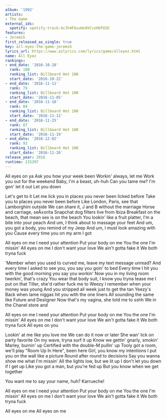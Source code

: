 ```yaml
---
album: '1992'
artists:
- The Game
external_ids:
  spotify: spotify:track:4cJh4FGxuHx0VCvzHOfUIU
features:
- Jeremih
first_released_as_single: true
key: all-eyez-the-game-jeremih
lyrics_url: https://www.azlyrics.com/lyrics/game/alleyez.html
name: All Eyez
rankings:
- end_date: '2016-10-28'
  rank: 100
  ranking_list: Billboard Hot 100
  start_date: '2016-10-22'
- end_date: '2016-11-11'
  rank: 79
  ranking_list: Billboard Hot 100
  start_date: '2016-11-05'
- end_date: '2016-11-18'
  rank: 84
  ranking_list: Billboard Hot 100
  start_date: '2016-11-12'
- end_date: '2016-11-25'
  rank: 87
  ranking_list: Billboard Hot 100
  start_date: '2016-11-19'
- end_date: '2016-12-02'
  rank: 93
  ranking_list: Billboard Hot 100
  start_date: '2016-11-26'
release_year: 2016
runtime: 215297
---
```

All eyes on ya
Ask you how your week been
Workin' always, let me
Work you out for the weekend
Baby, I'm a beast, uh-huh
Can you tame me?
I'm gon' let it out
Let you down


Let's get to it
Let me lick you in places you never been licked before
Take you to places you never been before
Like London, Paris, see that Lamborghini outside
We can share it, J and B without the marriage
Horse and carriage, seÃ±orita
Snapchat dog filters live from Ibiza
Breakfast on the beach, that mean sex is on the beach
You lookin' like a fruit platter, I'm a bite into your peach
And um, I think about to massage your feet
And um, you got a body, you remind of my Jeep
And um, I must look amazing with you
Cause every time you on my arm I got


All eyes on me
I need your attention
Put your body on me
You the one I'm missin'
All eyes on me
I don't want your love
We ain't gotta fake it
We both tryna fuck


'Member when you used to curved me, leave my text message unread?
And every time I asked to see you, you say you goin' to bed
Every time I hit you with the good morning you say you workin'
Now you in my living room twerkin', that's crazy
You wear that body suit, I know you tryna tease me
I put on that Tiller, she'd rather fuck me to Weezy
I remember when your money was young
And you stripped all week just to get the tan Yeezy's
Back when lame niggas hit you with the one liners
All sounding the same like Future and Desiigner
Now that's my vagina, she told me to sshh
We in the Chanel store and


All eyes on me
I need your attention
Put your body on me
You the one I'm missin'
All eyes on me
I don't want your love
We ain't gotta fake it
We both tryna fuck
All eyes on you

Lookin' at me like you love me
We can do it now or later
She wan' lick on party favorite
On my wave, tryna surf it up
Know we gettin' gnarly, smokin' Marley, burnin' up
Certified with the double-M pullin' up
Tooly got a room, we'll play "Room Up In Here", been here
Girl, you know my intentions
I put you on the wall like a picture
Round after round to decisions
Say you wanna show me what I'm missin'
All the lights low, but we lit up
I don't let you down if I get up
Like you got a man, but you're fed up
But you know when we get together


You want me to say your name, huh?
Karrueche!


All eyes on me
I need your attention
Put your body on me
You the one I'm missin'
All eyes on me
I don't want your love
We ain't gotta fake it
We both tryna fuck

All eyes on me
All eyes on me

